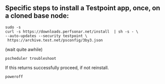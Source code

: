 ## Specific steps to install a Testpoint app, once, on a cloned base node:
```
sudo -s  
curl -s https://downloads.perfsonar.net/install  | sh -s - \  
--auto-updates --security testpoint \  
 https://archive.test.net/psconfig/3by3.json
````
(wait quite awhile)

`pscheduler troubleshoot`

If this returns successfully proceed, if not reinstall.

`poweroff`
